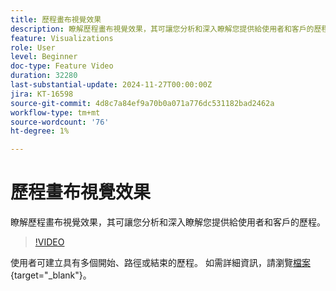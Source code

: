 ```yaml
---
title: 歷程畫布視覺效果
description: 瞭解歷程畫布視覺效果，其可讓您分析和深入瞭解您提供給使用者和客戶的歷程。
feature: Visualizations
role: User
level: Beginner
doc-type: Feature Video
duration: 32280
last-substantial-update: 2024-11-27T00:00:00Z
jira: KT-16598
source-git-commit: 4d8c7a84ef9a70b0a071a776dc531182bad2462a
workflow-type: tm+mt
source-wordcount: '76'
ht-degree: 1%

---
```



# 歷程畫布視覺效果

瞭解歷程畫布視覺效果，其可讓您分析和深入瞭解您提供給使用者和客戶的歷程。

>[!VIDEO](https://video.tv.adobe.com/v/3440602/?learn=on)

使用者可建立具有多個開始、路徑或結束的歷程。 如需詳細資訊，請瀏覽[檔案](https://experienceleague.adobe.com/zh-hant/docs/analytics-platform/using/cja-workspace/visualizations/journey-canvas/journey-canvas){target="_blank"}。